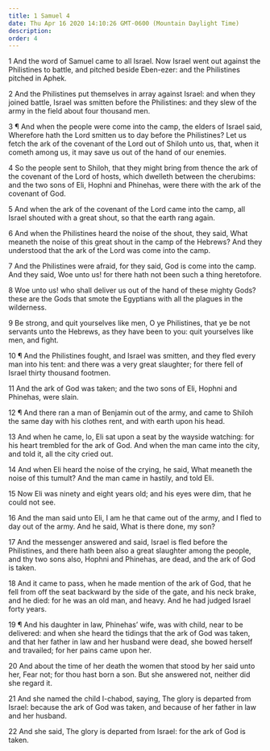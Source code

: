 ```yaml
---
title: 1 Samuel 4
date: Thu Apr 16 2020 14:10:26 GMT-0600 (Mountain Daylight Time)
description: 
order: 4
---
```


<p>
  1 And the word of Samuel came to all Israel. Now Israel went out against the
  Philistines to battle, and pitched beside Eben-ezer: and the Philistines
  pitched in Aphek.
</p>
<p>
  2 And the Philistines put themselves in array against Israel: and when they
  joined battle, Israel was smitten before the Philistines: and they slew of the
  army in the field about four thousand men.
</p>
<p>
  3 &#xB6; And when the people were come into the camp, the elders of Israel
  said, Wherefore hath the Lord smitten us to day before the Philistines? Let us
  fetch the ark of the covenant of the Lord out of Shiloh unto us, that, when it
  cometh among us, it may save us out of the hand of our enemies.
</p>
<p>
  4 So the people sent to Shiloh, that they might bring from thence the ark of
  the covenant of the Lord of hosts, which dwelleth between the cherubims: and
  the two sons of Eli, Hophni and Phinehas, were there with the ark of the
  covenant of God.
</p>
<p>
  5 And when the ark of the covenant of the Lord came into the camp, all Israel
  shouted with a great shout, so that the earth rang again.
</p>
<p>
  6 And when the Philistines heard the noise of the shout, they said, What
  meaneth the noise of this great shout in the camp of the Hebrews? And they
  understood that the ark of the Lord was come into the camp.
</p>
<p>
  7 And the Philistines were afraid, for they said, God is come into the camp.
  And they said, Woe unto us! for there hath not been such a thing heretofore.
</p>
<p>
  8 Woe unto us! who shall deliver us out of the hand of these mighty Gods?
  these are the Gods that smote the Egyptians with all the plagues in the
  wilderness.
</p>
<p>
  9 Be strong, and quit yourselves like men, O ye Philistines, that ye be not
  servants unto the Hebrews, as they have been to you: quit yourselves like men,
  and fight.
</p>
<p>
  10 &#xB6; And the Philistines fought, and Israel was smitten, and they fled
  every man into his tent: and there was a very great slaughter; for there fell
  of Israel thirty thousand footmen.
</p>
<p>
  11 And the ark of God was taken; and the two sons of Eli, Hophni and Phinehas,
  were slain.
</p>
<p>
  12 &#xB6; And there ran a man of Benjamin out of the army, and came to Shiloh
  the same day with his clothes rent, and with earth upon his head.
</p>
<p>
  13 And when he came, lo, Eli sat upon a seat by the wayside watching: for his
  heart trembled for the ark of God. And when the man came into the city, and
  told it, all the city cried out.
</p>
<p>
  14 And when Eli heard the noise of the crying, he said, What meaneth the noise
  of this tumult? And the man came in hastily, and told Eli.
</p>
<p>
  15 Now Eli was ninety and eight years old; and his eyes were dim, that he
  could not see.
</p>
<p>
  16 And the man said unto Eli, I am he that came out of the army, and I fled to
  day out of the army. And he said, What is there done, my son?
</p>
<p>
  17 And the messenger answered and said, Israel is fled before the Philistines,
  and there hath been also a great slaughter among the people, and thy two sons
  also, Hophni and Phinehas, are dead, and the ark of God is taken.
</p>
<p>
  18 And it came to pass, when he made mention of the ark of God, that he fell
  from off the seat backward by the side of the gate, and his neck brake, and he
  died: for he was an old man, and heavy. And he had judged Israel forty years.
</p>
<p>
  19 &#xB6; And his daughter in law, Phinehas&#x2019; wife, was with child, near
  to be delivered: and when she heard the tidings that the ark of God was taken,
  and that her father in law and her husband were dead, she bowed herself and
  travailed; for her pains came upon her.
</p>
<p>
  20 And about the time of her death the women that stood by her said unto her,
  Fear not; for thou hast born a son. But she answered not, neither did she
  regard it.
</p>
<p>
  21 And she named the child I-chabod, saying, The glory is departed from
  Israel: because the ark of God was taken, and because of her father in law and
  her husband.
</p>
<p>
  22 And she said, The glory is departed from Israel: for the ark of God is
  taken.
</p>
